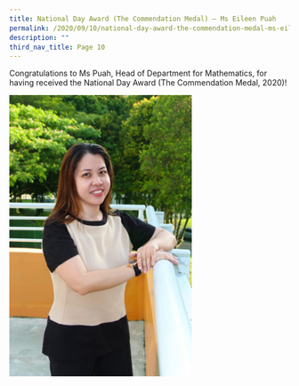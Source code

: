 ```yaml
---
title: National Day Award (The Commendation Medal) – Ms Eileen Puah
permalink: /2020/09/10/national-day-award-the-commendation-medal-ms-eileen-puah/
description: ""
third_nav_title: Page 10
---
```


<p>Congratulations to Ms Puah, Head of Department for Mathematics, for having received the National Day Award (The Commendation Medal, 2020)!</p>
<img style="width: 65%;" src="/images/Miss-Eileen-Puah_6560e-663x1024.jpg" />

